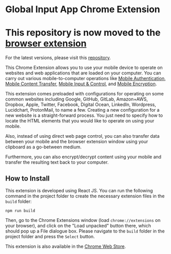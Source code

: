 # Global Input App Chrome Extension

# This repository is now moved to the [browser extension](https://github.com/global-input/browser-extension)

For the latest versions, please visit this [repository](https://github.com/global-input/browser-extension).

This Chrome Extension allows you to use your mobile device to operate on websites and web applications that are loaded on your computer. You can carry out various mobile-to-computer operations like [Mobile Authentication](https://globalinput.co.uk/global-input-app/mobile-authentication), [Mobile Content Transfer](https://globalinput.co.uk/global-input-app/mobile-content-transfer), [Mobile Input & Control](https://globalinput.co.uk/global-input-app/mobile-input-control), and [Mobile Encryption](https://globalinput.co.uk/global-input-app/mobile-content-encryption). 

This extension comes preloaded with configurations for operating on some common websites including Google, GitHub, GitLab, Amazon+AWS, Dropbox, Apple, Twitter, Facebook, Digital Ocean, LinkedIn, Wordpress, Lucidchart, ProtonMail, to name a few. Creating a new configuration for a new website is a straight-forward process. You just need to specify how to locate the HTML elements that you would like to operate on using your mobile. 

Also, instead of using direct web page control, you can also transfer data between your mobile and the browser extension window using your clipboard as a go-between medium.

Furthermore, you can also encrypt/decrypt content using your mobile and transfer the resulting text back to your computer. 

## How to Install
This extension is developed using React JS.  You can run the following command in the project folder to create the necessary extension files in the ```build``` folder:

```
npm run build
```
Then, go to the Chrome Extensions window (load ```chrome://extensions``` on your browser), and click on the "Load unpacked" button there, which should pop up a File dialogue box. Please navigate to the ```build``` folder in the project folder and press the ```Select``` button.

This extension is also available in the [Chrome Web Store](https://chrome.google.com/webstore/detail/global-input-app/hcklienddlealndjnakkagefaelhnjkp?hl=en).